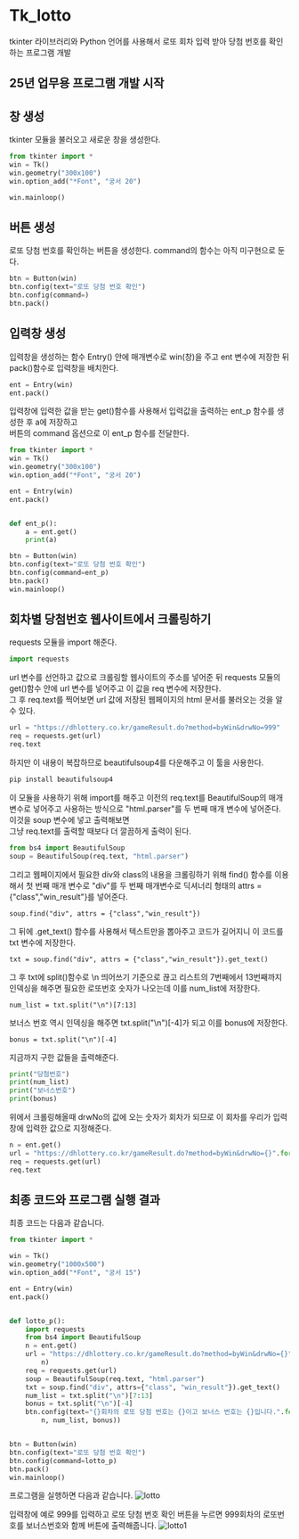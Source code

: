 # Tk_lotto
tkinter 라이브러리와 Python 언어를 사용해서 로또 회차 입력 받아 당첨 번호를 확인하는 프로그램 개발

## 25년 업무용 프로그램 개발 시작

## 창 생성

tkinter 모듈을 불러오고 새로운 창을 생성한다.

```python
from tkinter import *
win = Tk()
win.geometry("300x100")
win.option_add("*Font", "궁서 20")

win.mainloop()
```

## 버튼 생성

로또 당첨 번호를 확인하는 버튼을 생성한다.     command의 함수는 아직 미구현으로 둔다.

```python
btn = Button(win)
btn.config(text="로또 당첨 번호 확인")
btn.config(command=)
btn.pack()
```

## 입력창 생성

입력창을 생성하는 함수 Entry() 안에 매개변수로 win(창)을 주고 ent 변수에 저장한 뒤 pack()함수로 입력창을 배치한다.   
```python
ent = Entry(win)
ent.pack()
```

입력창에 입력한 값을 받는 get()함수를 사용해서 입력값을 출력하는 ent_p 함수를 생성한 후 a에 저장하고    
버튼의 command 옵션으로 이 ent_p 함수를 전달한다.
```python
from tkinter import *
win = Tk()
win.geometry("300x100")
win.option_add("*Font", "궁서 20")

ent = Entry(win)
ent.pack()


def ent_p():
    a = ent.get()
    print(a)

btn = Button(win)
btn.config(text="로또 당첨 번호 확인")
btn.config(command=ent_p)
btn.pack()
win.mainloop()
```

## 회차별 당첨번호 웹사이트에서 크롤링하기

requests 모듈을 import 해준다.
```python
import requests
```

url 변수를 선언하고 값으로 크롤링할 웹사이트의 주소를 넣어준 뒤 requests 모듈의 get()함수 안에 url 변수를 넣어주고 이 값을 req 변수에 저장한다.   
그 후 req.text를 찍어보면 url 값에 저장된 웹페이지의 html 문서를 불러오는 것을 알 수 있다.   
```python  
url = "https://dhlottery.co.kr/gameResult.do?method=byWin&drwNo=999"
req = requests.get(url)
req.text
```

하지만 이 내용이 복잡하므로 beautifulsoup4를 다운해주고 이 툴을 사용한다.   
```python
pip install beautifulsoup4
```
 
이 모듈을 사용하기 위해 import를 해주고 이전의 req.text를 BeautifulSoup의 매개변수로 넣어주고 사용하는 방식으로 "html.parser"를 두 번째 매개 변수에 넣어준다. 이것을 soup 변수에 넣고 출력해보면   
그냥 req.text를 출력할 때보다 더 깔끔하게 출력이 된다.
```python
from bs4 import BeautifulSoup
soup = BeautifulSoup(req.text, "html.parser")
```

그리고 웹페이지에서 필요한 div와 class의 내용을 크롤링하기 위해 find() 함수를 이용해서 첫 번째 매개 변수로 "div"를 두 번째 매개변수로 딕셔너리 형태의 attrs = {"class","win_result"}를 넣어준다.   
```import
soup.find("div", attrs = {"class","win_result"})
```

그 뒤에 .get_text() 함수를 사용해서 텍스트만을 뽑아주고 코드가 길어지니 이 코드를 txt 변수에 저장한다.   
```import
txt = soup.find("div", attrs = {"class","win_result"}).get_text()
```

그 후 txt에 split()함수로 \n 띄어쓰기 기준으로 끊고 리스트의 7번째에서 13번째까지 인덱싱을 해주면 필요한 로또번호 숫자가 나오는데 이를 num_list에 저장한다.   
```import
num_list = txt.split("\n")[7:13]
```

보너스 번호 역시 인덱싱을 해주면 txt.split("\n")[-4]가 되고 이를 bonus에 저장한다.   
```import
bonus = txt.split("\n")[-4]
```

지금까지 구한 값들을 출력해준다.   
```python
print("당첨번호")
print(num_list)
print("보너스번호")
print(bonus)
```
  
위에서 크롤링해올때 drwNo의 값에 오는 숫자가 회차가 되므로 이 회차를 우리가 입력창에 입력한 값으로 지정해준다.   
```python
n = ent.get()
url = "https://dhlottery.co.kr/gameResult.do?method=byWin&drwNo={}".format(n)
req = requests.get(url)
req.text
```

## 최종 코드와 프로그램 실행 결과

최종 코드는 다음과 같습니다.   
```python
from tkinter import *

win = Tk()
win.geometry("1000x500")
win.option_add("*Font", "궁서 15")

ent = Entry(win)
ent.pack()


def lotto_p():
    import requests
    from bs4 import BeautifulSoup
    n = ent.get()
    url = "https://dhlottery.co.kr/gameResult.do?method=byWin&drwNo={}".format(
        n)
    req = requests.get(url)
    soup = BeautifulSoup(req.text, "html.parser")
    txt = soup.find("div", attrs={"class", "win_result"}).get_text()
    num_list = txt.split("\n")[7:13]
    bonus = txt.split("\n")[-4]
    btn.config(text="{}회차의 로또 당첨 번호는 {}이고 보너스 번호는 {}입니다.".format(
        n, num_list, bonus))


btn = Button(win)
btn.config(text="로또 당첨 번호 확인")
btn.config(command=lotto_p)
btn.pack()
win.mainloop()
```

프로그램을 실행하면 다음과 같습니다.
![lotto](https://user-images.githubusercontent.com/58906858/151690109-d4e4bfc9-57e8-467f-94f9-af23f91419e1.png)

입력창에 예로 999를 입력하고 로또 당첨 번호 확인 버튼을 누르면 999회차의 로또번호를 보너스번호와 함께 버튼에 출력해줍니다.
![lotto1](https://user-images.githubusercontent.com/58906858/151690181-b7e22af4-7802-4676-8600-85bcddcd46a9.png)


